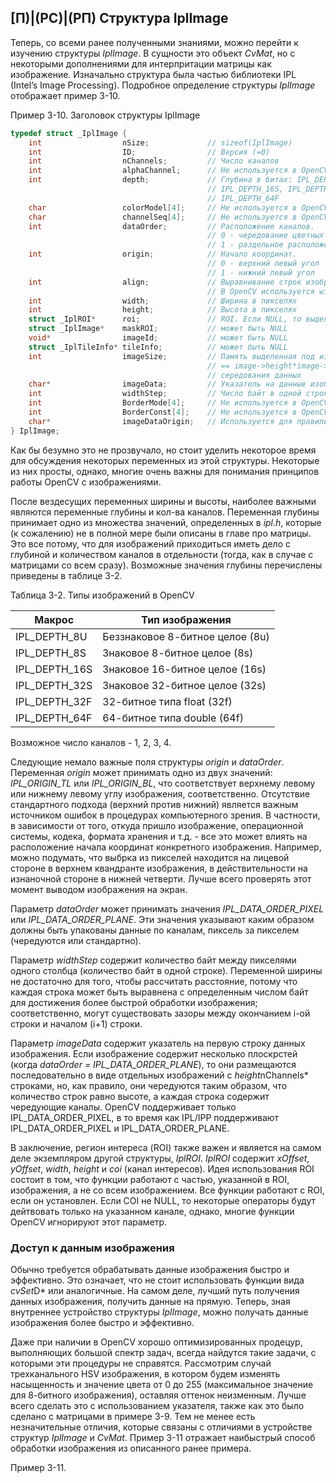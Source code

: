 ## [П)|(РС)|(РП) Структура IplImage

Теперь, со всеми ранее полученными знаниями, можно перейти к изучению структуры *IplImage*. В сущности это объект *CvMat*, но с некоторыми дополнениями для интерпритации матрицы как изображение. Изначально структура была частью библиотеки IPL (Intel’s Image
Processing). Подробное определение структуры *IplImage* отображает пример 3-10.

Пример 3-10. Заголовок структуры IplImage
```cpp
typedef struct _IplImage {
	int                  nSize;				// sizeof(IplImage)
	int                  ID;				// Версия (=0)
	int                  nChannels;			// Число каналов
	int                  alphaChannel;		// Не используется в OpenCV
	int                  depth; 			// Глубина в битах: IPL_DEPTH_8U, IPL_DEPTH_8S, 
											// IPL_DEPTH_16S, IPL_DEPTH_32S, IPL_DEPTH_32F и 
											// IPL_DEPTH_64F
	char                 colorModel[4];		// Не используется в OpenCV
	char                 channelSeq[4];		// Не используется в OpenCV
	int                  dataOrder;			// Расположение каналов. 
											// 0 - чередование цветных каналов 
											// 1 - раздельное расположение цветных каналов
	int                  origin;			// Начало координат. 
											// 0 - верхний левый угол
											// 1 - нижний левый угол
	int                  align;				// Выравнивание строк изображения (4 или 8) 
											// В OpenCV используется widthStep
	int                  width;				// Ширина в пикселях
	int                  height;			// Высота в пикселях
	struct _IplROI*      roi;				// ROI. Если NULL, то выделяется все изображение
	struct _IplImage*    maskROI;			// может быть NULL
	void*                imageId;			// может быть NULL
	struct _IplTileInfo* tileInfo;			// может быть NULL
	int                  imageSize;			// Память выделенная под изображение в байтах
											// == image->height*image->widthStep в случае 
											// середования данных
	char*                imageData;			// Указатель на данные изображения
	int                  widthStep;			// Число байт в одной строке изображения
	int                  BorderMode[4];		// Не используется в OpenCV
	int                  BorderConst[4];	// Не используется в OpenCV
	char*                imageDataOrigin;	// Используется для правильного освобождения памяти
} IplImage;
```

Как бы безумно это не прозвучало, но стоит уделить некоторое время для обсуждения некоторых переменных из этой структуры. Некоторые из них просты, однако, многие  очень важны для понимания принципов работы OpenCV с изображениями. 

После вездесущих переменных ширины и высоты, наиболее важными являются переменные глубины и кол-ва каналов. Переменная глубины принимает одно из множества значений, определенных в *ipl.h*, которые (к сожалению) не в полной мере были описаны в главе про матрицы. Это все потому, что для изображений приходиться иметь дело с глубиной и количеством каналов в отдельности (тогда, как в случае с матрицами со всем сразу). Возможные значения глубины перечислены приведены в таблице 3-2.

Таблица 3-2. Типы изображений в OpenCV

| Макрос | Тип изображения |
| -- | -- |
| IPL_DEPTH_8U | Беззнаковое 8-битное целое (8u) |
| IPL_DEPTH_8S | Знаковое 8-битное целое (8s) |
| IPL_DEPTH_16S | Знаковое 16-битное целое (16s) |
| IPL_DEPTH_32S | Знаковое 32-битное целое (32s) |
| IPL_DEPTH_32F | 32-битное типа float (32f) |
| IPL_DEPTH_64F | 64-битное типа double (64f) |

Возможное число каналов - 1, 2, 3, 4.

Следующие немало важные поля структуры *origin* и *dataOrder*. Переменная *origin* может принимать одно из двух значений: *IPL_ORIGIN_TL* или *IPL_ORIGIN_BL*, что соответствует верхнему левому или нижнему левому углу изображения, соответственно. Отсутствие стандартного подхода (верхний против нижний) является важным источником ошибок в процедурах компьютерного зрения. В частности, в зависимости от того, откуда пришло изображение, операционной системы, кодека, формата хранения и т.д. - все это может влиять на расположение начала координат конкретного изображения. Например, можно подумать, что выбрка из пикселей находится на лицевой стороне в верхнем квандранте изображения, в действительности на изнаночной стороне в нижней четверти. Лучше всего проверять этот момент выводом изображения на экран.

Параметр *dataOrder* может принимать значения *IPL_DATA_ORDER_PIXEL* или *IPL_DATA_ORDER_PLANE*. Эти значения указывают каким образом должны быть упакованы данные по каналам, пиксель за пикселем (чередуются или стандартно).

Параметр *widthStep* содержит количество байт между пикселями одного столбца (количество байт в одной строке). Переменной ширины не достаточно для того, чтобы рассчитать расстояние, потому что каждая строка может быть выравнена с определенным числом байт для достижения более быстрой обработки изображения; соответственно, могут существовать зазоры между окончанием i-ой строки и началом (i+1) строки. 

Параметр *imageData* содержит указатель на первую строку данных изображения. Если изображение содержит несколько плоскрстей (когда *dataOrder = IPL_DATA_ORDER_PLANE*), то они размещаются последовательно в виде отдельных изображений с *height*nChannels* строками, но, как правило, они чередуются таким образом, что количество строк равно высоте, а каждая строка содержит чередующие каналы. OpenCV поддерживает только IPL_DATA_ORDER_PIXEL, в то время как IPL/IPP поддерживают IPL_DATA_ORDER_PIXEL и IPL_DATA_ORDER_PLANE.

В заключение, регион интереса (ROI) также важен и является на самом деле экземпляром другой структуры, *IplROI*. *IplROI* содержит *xOffset*, *yOffset*, *width*, *height* и *coi* (канал интересов). Идея использования ROI состоит в том, что функции работают с частью, указанной в ROI, изображения, а не со всем изображением. Все функции работают с ROI, если он установлен. Если COI не NULL, то некоторые операторы будут дейтвовать только на указанном канале, однако, многие функции OpenCV игнорируют этот параметр.

### Доступ к данным изображения

Обычно требуется обрабатывать данные изображения быстро и эффективно. Это означает, что не стоит использовать функции вида *cvSet*D* или аналогичные. На самом деле, лучший путь получения данных изображения, получить данные на прямую. Теперь, зная внутреннее устройство структуры *IplImage*, можно получать данные изображения более быстро и эффективно.

Даже при наличии в OpenCV хорошо оптимизированных продецур, выполняющих большой спектр задач, всегда найдутся такие задачи, с которыми эти процедуры не справятся. Рассмотрим случай трехканального HSV изображения, в котором будем изменять насыщенность и значение цвета от 0 до 255 (максимальное значение для 8-битного изображения), оставляя оттенок неизменным. Лучше всего сделать это с использованием указателя, также как это было сделано с матрицами в примере 3-9. Тем не менее есть незначительные отличия, которые связаны с отличиями в устройстве структур *IplImage* и *CvMat*. Пример 3-11 отражает наибыстрый способ обработки изображения из описанного ранее примера.

Пример 3-11. 
